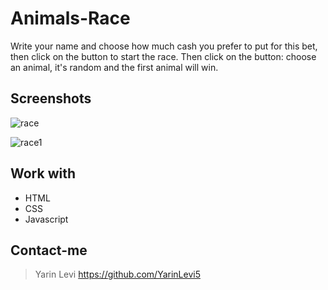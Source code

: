 # Animals-Race
Write your name and choose how much cash you prefer to put for this bet, then click on the button to
start the race. Then click on the button: choose an animal, it's random and the first animal will win. 

## Screenshots
![race](https://user-images.githubusercontent.com/89860312/148685339-1a44df65-6587-4e4a-ad18-e373cd083e7c.png)


![race1](https://user-images.githubusercontent.com/89860312/148685340-adf63863-5168-4db4-a478-20fcf38adb44.png)

## Work with
- HTML
- CSS
- Javascript

## Contact-me
> Yarin Levi https://github.com/YarinLevi5
